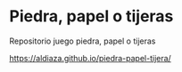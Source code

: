 # Piedra, papel o tijeras

Repositorio juego piedra, papel o tijeras

https://aldiaza.github.io/piedra-papel-tijera/